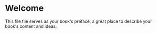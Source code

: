 # Welcome

This file file serves as your book's preface, a great place to describe your book's content and ideas.

